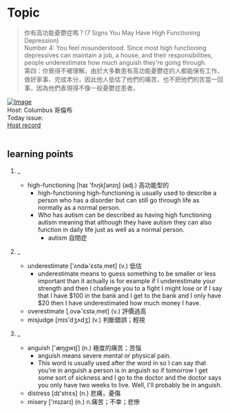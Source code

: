 # Topic

> 你有高功能憂鬱症嗎？(7 Signs You May Have High Functioning Depression) <br>
> Number 4: You feel misunderstood. Since most high functioning depressives can maintain a job, a house, and their responsibilities, people underestimate how much anguish they're going through. <br>
> 第四：你覺得不被理解。由於大多數患有高功能憂鬱症的人都能保有工作、做好家事、完成本分，因此他人低估了他們的痛苦，也不把他們的苦當一回事，因為他們表現得不像一般憂鬱症患者。 <br>

[![Image](https://cdn.voicetube.com/assets/thumbnails/vbEL_zQH46w.jpg)](https://www.youtube.com/embed/vbEL_zQH46w?rel=0&showinfo=0&cc_load_policy=0&controls=1&autoplay=1&iv_load_policy=3&playsinline=1&wmode=transparent&start=83&end=97&enablejsapi=1&origin=https://tw.voicetube.com&widgetid=1)<br>
Host: Columbus 哥倫布
<br>Today issue:
<br>
[Host record](https://cdn.voicetube.com/tmp/everyday_records/10155338087225016/2723.mp3)
<br><br>
## learning points
1. _
	* high-functioning [haɪ 'fʌŋkʃənɪŋ] (adj.) 高功能型的
        - high-functioning high-functioning is usually used to describe a person who has a disorder but can still go through life as normally as a normal person.
        - Who has autism can be described as having high functioning autism meaning that although they have autism they can also function in daily life just as well as a normal person.
            + autism 自閉症

2. _
	* underestimate ['ʌndɚ'ɛstə͵met] (v.) 低估
        - underestimate means to guess something to be smaller or less important than it actually is for example if I underestimate your strength and then I challenge you to a fight I might lose or if I say that I have $100 in the bank and I get to the bank and I only have $20 then I have underestimated how much money I have.
	* overestimate [͵ovɚ'ɛstə͵met] (v.) 評價過高
	* misjudge [mɪs'dʒʌdʒ] (v.) 判斷錯誤；輕視

3. _
	* anguish ['æŋgwɪʃ] (n.) 極度的痛苦；苦惱
        - anguish means severe mental or physical pain.
        - This word is usually used after the word in so I can say that you're in anguish a person is in anguish so if tomorrow I get some sort of sickness and I go to the doctor and the doctor says you only have two weeks to live. Well, I'll probably be in anguish.
	* distress [dɪ'strɛs] (n.) 悲痛，憂傷
	* misery ['mɪzərɪ] (n.) n.痛苦；不幸；悲慘
